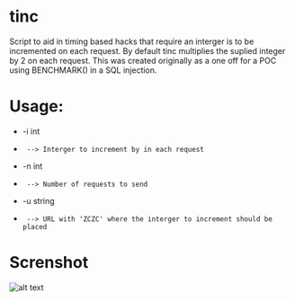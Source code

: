 # tinc
Script to aid in timing based hacks that require an interger is to be incremented on each request. By default tinc multiplies the suplied integer by 2 on each request. This was created originally as a one off for a POC using BENCHMARK() in a SQL injection.

# Usage:
 * -i int
 *   	--> Interger to increment by in each request 
    	
 * -n int
 *   	--> Number of requests to send 
    	
 * -u string
 *   	--> URL with 'ZCZC' where the interger to increment should be placed 
 
 # Screnshot
 ![alt text](https://i.imgur.com/XB7TOXp.png)
 
